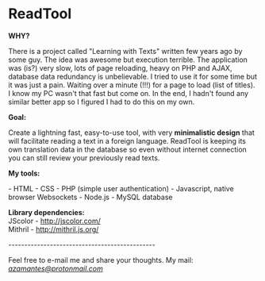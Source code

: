 # ReadTool

<p><b>WHY?</b></p>
There is a project called "Learning with Texts" written few years ago by some guy. The idea was awesome but execution terrible. The application was (is?) very slow, lots of page reloading, heavy on PHP and AJAX, database data redundancy is unbelievable. I tried to use it for some time but it was just a pain. Waiting over a minute (!!!) for a page to load (list of titles). I know my PC wasn't that fast but come on.
In the end, I hadn't found any similar better app so I figured I had to do this on my own.

<p><b>Goal:</b></p>
Create a lightning fast, easy-to-use tool, with very <b>minimalistic design</b> that will facilitate reading a text in a foreign language.
ReadTool is keeping its own translation data in the database so even without internet connection you can still review your previously read texts.

<p><b>My tools:</b></p>
- HTML
- CSS
- PHP (simple user authentication)
- Javascript, native browser Websockets
- Node.js
- MySQL database

<b>Library dependencies:</b><br>
JScolor - http://jscolor.com/<br>
Mithril - http://mithril.js.org/

<p>----------------------------------------------</p>

Feel free to e-mail me and share your thoughts. My mail: <i>azamantes@protonmail.com</i>
